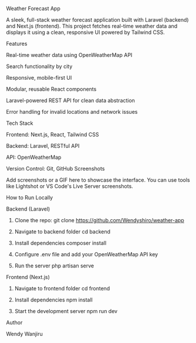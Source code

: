 Weather Forecast App

A sleek, full-stack weather forecast application built with Laravel (backend) and Next.js (frontend). This project fetches real-time weather data and displays it using a clean, responsive UI powered by Tailwind CSS.

Features

Real-time weather data using OpenWeatherMap API

Search functionality by city

Responsive, mobile-first UI

Modular, reusable React components

Laravel-powered REST API for clean data abstraction

Error handling for invalid locations and network issues


Tech Stack

Frontend: Next.js, React, Tailwind CSS

Backend: Laravel, RESTful API

API: OpenWeatherMap

Version Control: Git, GitHub
Screenshots

Add screenshots or a GIF here to showcase the interface. You can use tools like Lightshot or VS Code's Live Server screenshots.

How to Run Locally

Backend (Laravel)

1. Clone the repo:
git clone https://github.com/Wendyshiro/weather-app


2. Navigate to backend folder
cd backend


3. Install dependencies
composer install


4. Configure .env file and add your OpenWeatherMap API key


5. Run the server
php artisan serve



Frontend (Next.js)

1. Navigate to frontend folder
cd frontend


2. Install dependencies
npm install


3. Start the development server
npm run dev

Author

Wendy Wanjiru
